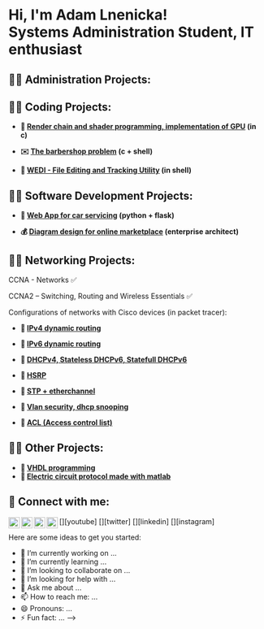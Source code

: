 <h1>Hi, I'm Adam Lnenicka! <br/>Systems Administration Student</a>, IT enthusiast</a>
<h2>👨‍💻 Administration Projects:</h2>
<h2>👨‍💻 Coding Projects:</h2>

- <b> :space_invader: [Render chain and shader programming, implementation of GPU](https://github.com/AdamLnenicka/IZG) (in c) </b>

- <b> :envelope: [The barbershop problem](https://github.com/AdamLnenicka/semaphors) (c + shell)</b>

- <b> :shell: [WEDI - File Editing and Tracking Utility](https://github.com/AdamLnenicka/WEDI) (in shell)</b>

<h2>👨‍💻 Software Development Projects:</h2>
  
  - <b> :car: [Web App for car servicing](https://github.com/AdamLnenicka/servis) (python + flask)</b>

  - <b> :moneybag: [Diagram design for online marketplace](https://github.com/AdamLnenicka/marketplace) (enterprise architect) </b>

<h2>👨‍💻 Networking Projects:</h2>

  CCNA - Networks :white_check_mark:
  
  CCNA2 – Switching, Routing and Wireless Essentials :white_check_mark:

  Configurations of networks with Cisco devices (in packet tracer):
  - <b> :signal_strength: [IPv4 dynamic routing](https://github.com/AdamLnenicka/ipv4routing) </b>

  - <b> :signal_strength: [IPv6 dynamic routing](https://github.com/AdamLnenicka/ipv6routing) </b>

  - <b> :signal_strength: [DHCPv4, Stateless DHCPv6, Statefull DHCPv6](https://github.com/AdamLnenicka/dhcpv4-6) </b>

  - <b> :signal_strength: [HSRP](https://github.com/AdamLnenicka/hsrp) </b>

  - <b> :signal_strength: [STP + etherchannel](https://github.com/AdamLnenicka/stp+eth) </b>

  - <b> :signal_strength: [Vlan security, dhcp snooping](https://github.com/AdamLnenicka/snooping) </b>

  - <b> :signal_strength: [ACL (Access control list)](https://github.com/AdamLnenicka/ACL) </b>
  
  
<h2>👨‍💻 Other Projects:</h2>

- <b> :wrench: [VHDL programming](https://github.com/AdamLnenicka/vhdl) </b>
- <b> :electric_plug: [Electric circuit protocol made with matlab](https://github.com/AdamLnenicka/IEL) </b>

<h2> 🤳 Connect with me:</h2>

[<img align="left" alt="JoshMadakor | YouTube" width="22px" src="https://cdn.jsdelivr.net/npm/simple-icons@v3/icons/youtube.svg" />][youtube]
[<img align="left" alt="JoshMadakor | Twitter" width="22px" src="https://cdn.jsdelivr.net/npm/simple-icons@v3/icons/twitter.svg" />][twitter]
[<img align="left" alt="JoshMadakor | LinkedIn" width="22px" src="https://cdn.jsdelivr.net/npm/simple-icons@v3/icons/linkedin.svg" />][linkedin]
[<img align="left" alt="JoshMadakor | Instagram" width="22px" src="https://cdn.jsdelivr.net/npm/simple-icons@v3/icons/instagram.svg" />][instagram]


Here are some ideas to get you started:

- 🔭 I’m currently working on ...
- 🌱 I’m currently learning ...
- 👯 I’m looking to collaborate on ...
- 🤔 I’m looking for help with ...
- 💬 Ask me about ...
- 📫 How to reach me: ...
- 😄 Pronouns: ...
- ⚡ Fun fact: ...
-->
